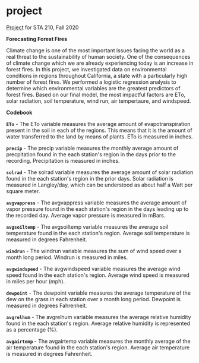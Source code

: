 # project

[Project](https://sta210-fa20.netlify.app/project/) for STA 210, Fall 2020


**Forecasting Forest Fires**

Climate change is one of the most important issues facing the world as a real
threat to the sustainability of human society. One of the consequences of
climate change which we are already experiencing today is an increase in forest
fires. In this project, we investigated data on environmental conditions in
regions throughout California, a state with a particularly high number of forest
fires. We performed a logistic regression analysis to determine which 
environmental variables are the greatest predictors of forest fires. Based on 
our final model, the most impactful factors are ETo, solar radiation, soil 
temperature, wind run, air tempertaure, and windspeed.

**Codebook**

**`ETo`** - The ETo variable measures the average amount of evapotranspiration 
present in the soil in each of the regions. This means that it is the amount of 
water transferred to the land by means of plants. ETo is measured in inches.

**`precip`** - The precip variable measures the monthly average amount of 
precpitation found in the each station's region in the days prior to the 
recording. Precipitation is measured in inches.

**`solrad`** - The solrad variable measures the average amount of solar 
radiation found in the each station's region in the prior days. Solar radiation
is measured in Langley/day, which can be understood as about half a Watt per 
square meter.

**`avgvappress`** - The avgvappress variable measures the average amount of
vapor pressure found in the each station's region in the days leading up to the 
recorded day. Average vapor pressure is measured in mBars.

**`avgsoiltemp`** -  The avgsoiltemp variable measures the average soil 
temperature found in the each station's region. Average soil temperature is 
measured in degrees Fahrenheit. 

**`windrun`** - The windrun variable measures the sum of wind speed over a month
long period. Windrun is measured in miles.

**`avgwindspeed`** - The avgwindspeed variable measures the average wind speed 
found in the each station's region. Average wind speed is measured in miles 
per hour (mph).

**`dewpoint`** - The dewpoint variable measures the average temperature of the 
dew on the grass in each station over a month long period. Dewpoint is measured
in degrees Fahrenheit. 

**`avgrelhum`** - The avgrelhum variable measures the average relative humidity 
found in the each station's region. Average relative humidity is represented as
a percentage (%).

**`avgairtemp`** - The avgairtemp variable measures the monthly average 
of the air temperature found in the each station's region. Average air 
temperature is measured in degrees Fahrenheit.